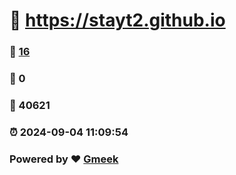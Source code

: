 #   :link: https://stayt2.github.io 
### :page_facing_up: [16](https://stayt2.github.io/tag.html) 
### :speech_balloon: 0 
### :hibiscus: 40621 
### :alarm_clock: 2024-09-04 11:09:54 
### Powered by :heart: [Gmeek](https://github.com/Meekdai/Gmeek)
